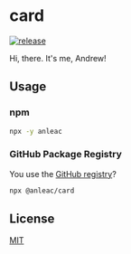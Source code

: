 # card

[![release](https://github.com/anleac/card/actions/workflows/release.yml/badge.svg)](https://github.com/anleac/card/actions/workflows/release.yml)

Hi, there. It's me, Andrew!

## Usage

### npm

```bash
npx -y anleac
```

### GitHub Package Registry

You use the [GitHub registry](https://github.com/features/packages)?

```bash
npx @anleac/card
```

## License

[MIT](/LICENSE)
